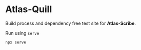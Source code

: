 # Atlas-Quill

Build process and dependency free test site for **Atlas-Scribe**.

Run using `serve`
```bash
npx serve
```
